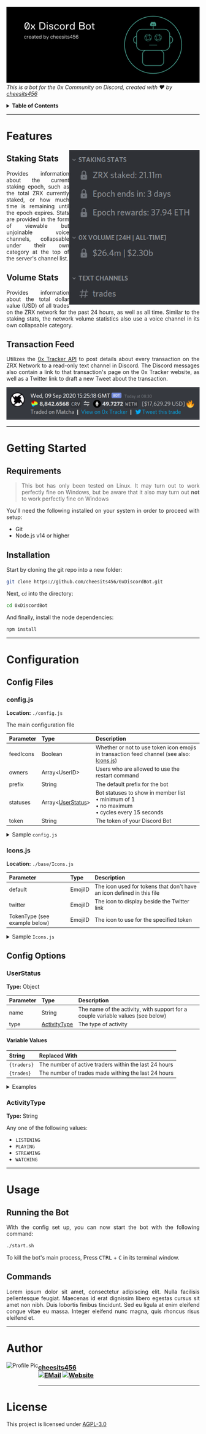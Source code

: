 ![Banner][banner-img]  
_This is a bot for the 0x Community on Discord, created with :heart: by [cheesits456][github]_

<details><summary><b>Table of Contents</b></summary>
<br>

- [Features](#features)
  - [Staking Stats](#staking-stats)
  - [Volume Stats](#volume-stats)
  - [Transaction Feed](#transaction-feed)
- [Getting Started](#getting-started)
  - [Requirements](#requirements)
  - [Installation](#installation)
- [Configuration](#configuration)
  - [Config Files](#config-files)
    - [config.js](#configjs)
	- [Icons.js](#iconsjs)
  - [Config Options](#config-options)
    - [UserStatus](#userstatus)
	- [ActivityType](#activitytype)
- [Usage](#usage)
  - [Running the Bot](#running-the-bot)
  - [Commands](#commands)
- [Author](#author)
- [License](#license)

</details><hr>

# Features

<img align="right" alt="Staking Stats" src="https://github.com/cheesits456/0xDiscordBot/raw/readme-images/stats.png" width="340">

## Staking Stats

<p align="justify">Provides information about the current staking epoch, such as the total ZRX currently staked, or how much time is remaining until the epoch expires. Stats are provided in the form of viewable but unjoinable voice channels, collapsable under their own category at the top of the server's channel list.</p>

## Volume Stats

<p align="justify">Provides information about the total dollar value (USD) of all trades on the ZRX network for the past 24 hours, as well as all time. Similar to the staking stats, the network volume statistics also use a voice channel in its own collapsable category.</p>

## Transaction Feed

<p align="justify">Utilizes the <a href="https://docs.0xtracker.com/api-reference/introduction">0x Tracker API</a> to post details about every transaction on the ZRX Network to a read-only text channel in Discord. The Discord messages also contain a link to that transaction's page on the 0x Tracker website, as well as a Twitter link to draft a new Tweet about the transaction.</p>

![Network Transactions][transaction-img]

<hr>

# Getting Started

## Requirements

<blockquote align="justify">This bot has only been tested on Linux. It may turn out to work perfectly fine on Windows, but be aware that it also may turn out <b>not</b> to work perfectly fine on Windows</blockquote>

<p align="justify">You'll need the following installed on your system in order to proceed with setup:</p>

- Git
- Node.js v14 or higher

## Installation

Start by cloning the git repo into a new folder:

```bash
git clone https://github.com/cheesits456/0xDiscordBot.git
```

Next, `cd` into the directory:

```bash
cd 0xDiscordBot
```

And finally, install the node dependencies:

```bash
npm install
```

<hr>

# Configuration

## Config Files

### config.js

**Location:** `./config.js`

<p align="justify">The main configuration file</p>

| Parameter | Type                                   | Description                                                                                          |
|:----------|:---------------------------------------|:-----------------------------------------------------------------------------------------------------|
| feedIcons | Boolean                                | Whether or not to use token icon emojis in transaction feed channel (see also: [Icons.js](#iconsjs)) |
| owners    | Array&lt;UserID&gt;                    | Users who are allowed to use the restart command                                                     |
| prefix    | String                                 | The default prefix for the bot                                                                       |
| statuses  | Array&lt;[UserStatus](#userstatus)&gt; | Bot statuses to show in member list<br>• minimum of 1<br>• no maximum<br>• cycles every 15 seconds   |
| token     | String                                 | The token of your Discord Bot                                                                        |

<details><summary>Sample <code>config.js</code></summary>

```js
module.exports = {
	feedIcons: true,
	owners: [
		"306018440639152128",
		"517534579335233579"
	],
	prefix: "!",
	statuses: [{
		name: "{trades} trades (24h)",
		type: "WATCHING"
	}, {
		name: "{traders} traders (24h)",
		type: "WATCHING"
	}],
	token: "T0K3N"
};
```

</details>

### Icons.js

**Location:** `./base/Icons.js`

| Parameter                     | Type    | Description                                                           |
|:------------------------------|:--------|:----------------------------------------------------------------------|
| default                       | EmojiID | The icon used for tokens that don't have an icon defined in this file |
| twitter                       | EmojiID | The icon to display beside the Twitter link                           |
| TokenType (see example below) | EmojiID | The icon to use for the specified token                               |

<details><summary>Sample <code>Icons.js</code></summary>

```js
module.exports = {
	default: "753024461254426674",
	twitter: "752981062128369805"
	ALEPH: "752511902357258240",
	AMPL: "753009860026695680",
	ANT: "752667695736029244",
	BAT: "752379457204912248",
	BUSD: "752392861428875295",
	BZRX: "752466096560537672",
	CARD: "752439167342084157",
	CEL: "752959417795870721",
	CELR: "753011925453111316",
	COMP: "752400408453840966",
	CRV: "752993259495620728",
	DAI: "752385816269029447",
	ENJ: "752385308837806080",
	FOAM: "752532538437926922",
	HT: "752996998457852026",
	HUSD: "753010351993258395",
	KNC: "752406951631257601",
	LEND: "752994151825539103",
	LINK: "752376842463477765",
	LPT: "752517942834626620",
	MANA: "752997376406585435",
	MKR: "753005638593806417",
	OMG: "752487743870992454",
	PAX: "752405441597931572",
	RARI: "753011492944740403",
	REN: "753008350672977950",
	REP: "753006702814691438",
	REPv2: "752516431056207922",
	RWS: "752653343666602025",
	SNX: "752998308280270890",
	STAKE: "753018780606660629",
	TUSD: "752385812079050794",
	UMA: "753009307611693146",
	USDC: "752376590595260527",
	USDT: "752376088960827462",
	WBTC: "753008869256724651",
	WETH: "752990647035625555",
	YFI: "752411230760730694",
	ZAP: "753007418165821561",
	ZRX: "752998693048811571",
	imBTC: "752392862053957673",
	renBTC: "752457288299708439",
	sUSD: "752398395313881098"
}
```

</details>

## Config Options

### UserStatus

**Type:** Object

| Parameter | Type                          | Description                                                                     |
|:----------|:------------------------------|:--------------------------------------------------------------------------------|
| name      | String                        | The name of the activity, with support for a couple variable values (see below) |
| type      | [ActivityType](#activitytype) | The type of activity                                                            |

#### Variable Values

| String      | Replaced With                                         |
|:------------|:------------------------------------------------------|
| `{traders}` | The number of active traders within the last 24 hours |
| `{trades}`  | The number of trades made withing the last 24 hours   |

<details><summary>Examples</summary>

<img src="https://github.com/cheesits456/0xDiscordBot/raw/readme-images/UserStatus1.png" align="left" height="110">

```js
{
	name: "{trades} trades (24h)",
	type: "WATCHING"
}
```

</details>

### ActivityType

**Type:** String

Any one of the following values:

- `LISTENING`
- `PLAYING`
- `STREAMING`
- `WATCHING`

<hr>

# Usage

## Running the Bot

<p align="justify">With the config set up, you can now start the bot with the following command:</p>

```bash
./start.sh
```

To kill the bot's main process, Press <kbd>CTRL</kbd> + <kbd>C</kbd> in its terminal window.

## Commands

<p align="justify">Lorem ipsum dolor sit amet, consectetur adipiscing elit. Nulla facilisis pellentesque feugiat. Maecenas id erat dignissim libero egestas cursus sit amet non nibh. Duis lobortis finibus tincidunt. Sed eu ligula at enim eleifend congue vitae eu massa. Integer eleifend nunc magna, quis rhoncus risus eleifend et.</p>

<hr>

# Author

<img alt="Profile Pic" src="https://github.com/cheesits456/cheesits456/raw/master/avatar.gif" align="left" height="75">

### [cheesits456][github] <br> [![EMail][email-img]][email] [![Website][website-img]][website]

<hr>

# License

This project is licensed under [AGPL-3.0][license]

<!-- Link Anchors -->

[banner-img]:		https://github.com/cheesits456/0xDiscordBot/raw/readme-images/banner.png
[email-img]:		https://img.shields.io/badge/-E--Mail-e722e7?style=for-the-badge
[transaction-img]:	https://github.com/cheesits456/0xDiscordBot/raw/readme-images/transaction.png
[website-img]:		https://img.shields.io/badge/-Website-e722e7?style=for-the-badge
[UserStatus1]:      https://github.com/cheesits456/0xDiscordBot/raw/readme-images/UserStatus1.png
[UserStatus2]:      https://github.com/cheesits456/0xDiscordBot/raw/readme-images/UserStatus2.png

[email]:	mailto:quin@cheesits456.dev
[github]:	https://github.com/cheesits456
[license]:	https://github.com/cheesits456/0xDiscordBot/blob/master/LICENSE.md
[website]:	https://cheesits456.dev
